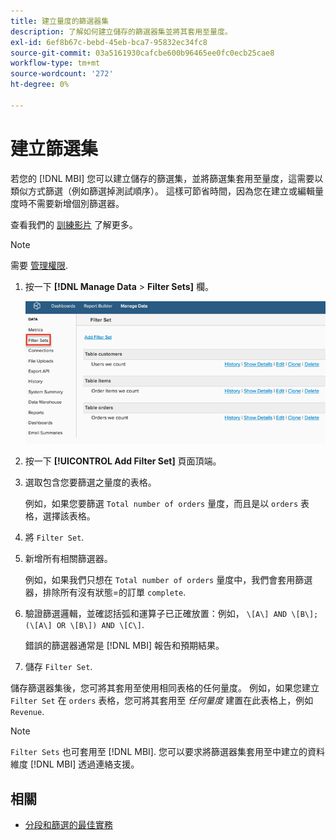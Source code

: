```yaml
---
title: 建立量度的篩選器集
description: 了解如何建立儲存的篩選器集並將其套用至量度。
exl-id: 6ef8b67c-bebd-45eb-bca7-95832ec34fc8
source-git-commit: 03a5161930cafcbe600b96465ee0fc0ecb25cae8
workflow-type: tm+mt
source-wordcount: '272'
ht-degree: 0%

---
```


# 建立篩選集

若您的 [!DNL MBI] 您可以建立儲存的篩選集，並將篩選集套用至量度，這需要以類似方式篩選（例如篩選掉測試順序）。 這樣可節省時間，因為您在建立或編輯量度時不需要新增個別篩選器。

查看我們的 [訓練影片](https://support.magento.com/hc/en-us/articles/360016730151) 了解更多。

>[!NOTE]
>
>需要 [管理權限](../../administrator/user-management/user-management.md).

1. 按一下 **[!DNL Manage Data** > **Filter Sets]** 欄。

   ![](../../assets/create-filter-sets.png)

1. 按一下 **[!UICONTROL Add Filter Set]** 頁面頂端。

1. 選取包含您要篩選之量度的表格。

   例如，如果您要篩選 `Total number of orders` 量度，而且是以 `orders` 表格，選擇該表格。

1. 將 `Filter Set`.

1. 新增所有相關篩選器。

   例如，如果我們只想在 `Total number of orders` 量度中，我們會套用篩選器，排除所有沒有狀態=的訂單 `complete`.

1. 驗證篩選邏輯，並確認括弧和運算子已正確放置：例如， `\[A\] AND \[B\]; (\[A\] OR \[B\]) AND \[C\]`.

   錯誤的篩選器通常是 [!DNL MBI] 報告和預期結果。

1. 儲存 `Filter Set`.

儲存篩選器集後，您可將其套用至使用相同表格的任何量度。 例如，如果您建立 `Filter Set` 在 `orders` 表格，您可將其套用至 *任何量度* 建置在此表格上，例如 `Revenue`.

>[!NOTE]
>
>`Filter Sets` 也可套用至 [!DNL MBI]. 您可以要求將篩選器集套用至中建立的資料維度 [!DNL MBI] 透過連絡支援。

## 相關

* [分段和篩選的最佳實務](../../best-practices/segment-filter.md)
